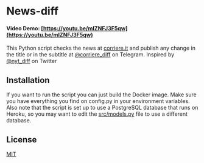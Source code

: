 # News-diff

#### Video Demo: [https://youtu.be/mIZNFJ3F5qw](https://youtu.be/mIZNFJ3F5qw)

This Python script checks the news at [corriere.it](https://corriere.it) and publish any change in the title or in the subtitle at [@corriere_diff](https://t.me/corriere_diff) on Telegram. Inspired by [@nyt_diff](https://twitter.com/nyt_diff) on Twitter

## Installation

If you want to run the script you can just build the Docker image. Make sure you have everything you find on config.py in your environment variables. Also note that the script is set up to use a PostgreSQL database that runs on Heroku, so you may want to edit the [src/models.py](src/models.py) file to use a different database.

## License

[MIT](LICENSE)
